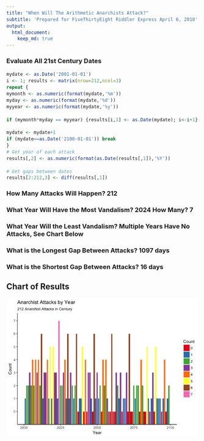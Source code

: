 ```yaml
---
title: "When Will The Arithmetic Anarchists Attack?"
subtitle: 'Prepared for FiveThirtyEight Riddler Express April 6, 2018'
output:
  html_document:
    keep_md: true
---
```




### Evaluate All 21st Century Dates


```r
mydate <- as.Date('2001-01-01')
i <- 1; results <- matrix(nrow=212,ncol=3)
repeat {
mymonth <- as.numeric(format(mydate,'%m'))
myday <- as.numeric(format(mydate,'%d'))
myyear <- as.numeric(format(mydate,'%y'))

if (mymonth*myday == myyear) {results[i,1] <- as.Date(mydate); i<-i+1}

mydate <- mydate+1
if (mydate==as.Date('2100-01-01')) break
}
# Get year of each attack
results[,2] <- as.numeric(format(as.Date(results[,1]),'%Y'))

# Get gaps between dates
results[2:212,3] <- diff(results[,1])
```

### How Many Attacks Will Happen? 212
### What Year Will Have the Most Vandalism? 2024 How Many? 7

### What Year Will the Least Vandalism? Multiple Years Have No Attacks, See Chart Below

### What is the Longest Gap Between Attacks? 1097 days
### What is the Shortest Gap Between Attacks? 16 days

## Chart of Results
![](century_files/figure-html/results-1.png)<!-- -->

